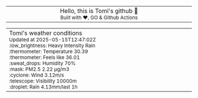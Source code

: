 
<div align="center">
<table>
<tbody>
<td align="center">
<img width="2000" height="0"><br>
Hello, this is Tomi's github 👋<br>
<sup>Built with ❤️, GO & Github Actions</sup><br>
<img width="2000" height="0">
</td>
</tbody>
</table>
</div>
<table>
<tbody>
<td align="left">
<img width="2000" height="0"><br>
Tomi's weather conditions<br>
<sup>Updated at 2025-05-15T12:47:02Z</sup><br>
<sup>:low_brightness: Heavy Intensity Rain</sup><br>
<sup>:thermometer: Temperature 30.39 </sup><br>
<sup>:thermometer: Feels like 36.01</sup><br>
<sup>:sweat_drops: Humidity 70%</sup><br>
<sup>:mask: PM2.5 2.22 μg/m3</sup><br>
<sup>:cyclone: Wind 3.12m/s </sup><br>
<sup>:telescope: Visibility 10000m </sup><br>
<sup>:droplet: Rain 4.13mm/last 1h </sup><br>
<img width="2000" height="0">
</td>
<td align="left">
<img width="2000" height="0"><br>
<br>
<img width="2000" height="0">
</td>
</tbody>
</table>
</div>
    